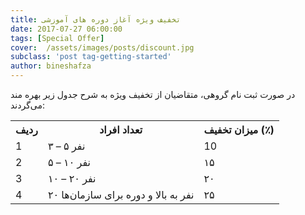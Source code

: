 ```yaml
---
title: تخفیف ویژه آغاز دوره های آموزشی
date: 2017-07-27 06:00:00
tags: [Special Offer]
cover:  /assets/images/posts/discount.jpg
subclass: 'post tag-getting-started'
author: bineshafza
---
```

در صورت ثبت نام گروهی، متقاضیان از تخفیف ویژه به شرح جدول زیر بهره مند می‌گردند:
<table >
<tbody>
<tr>
<th >ردیف</th>
<th>تعداد افراد</th>
<th>میزان تخفیف (٪)</th>
</tr>
<tr>
<td>1</td>
<td>۳ – ۵ نفر</td>
<td>10</td>
</tr>
<tr class="even">
<td>2</td>
<td>۵ – ۱۰ نفر</td>
<td>۱۵</td>
</tr>
<tr>
<td>3</td>
<td>۱۰ – ۲۰ نفر</td>
<td>۲۰</td>
</tr>
<tr>
<td>4</td>
<td>۲۰ نفر به بالا و دوره برای سازمان‌ها</td>
<td>۲۵</td>
</tr>
</tbody>
</table>